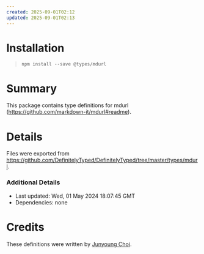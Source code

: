 ```yaml
---
created: 2025-09-01T02:12
updated: 2025-09-01T02:13
---
```

# Installation
> `npm install --save @types/mdurl`

# Summary
This package contains type definitions for mdurl (https://github.com/markdown-it/mdurl#readme).

# Details
Files were exported from https://github.com/DefinitelyTyped/DefinitelyTyped/tree/master/types/mdurl.

### Additional Details
 * Last updated: Wed, 01 May 2024 18:07:45 GMT
 * Dependencies: none

# Credits
These definitions were written by [Junyoung Choi](https://github.com/rokt33r).
